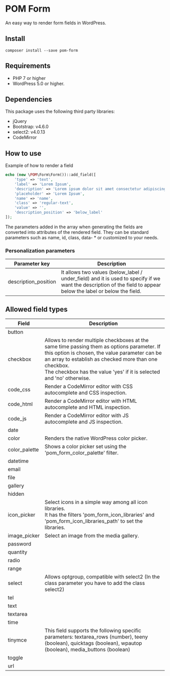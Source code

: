 # POM Form
An easy way to render form fields in WordPress.

## Install
```
composer install --save pom-form
```

## Requirements
* PHP 7 or higher
* WordPress 5.0 or higher.

## Dependencies
This package uses the following third party libraries:
* jQuery
* Bootstrap: v4.6.0
* select2: v4.0.13
* CodeMirror

## How to use
Example of how to render a field

```PHP
echo (new \POM\Form\Form())::add_field([
    'type' => 'text',
    'label' => 'Lorem Ipsum',
    'description' => 'Lorem ipsum dolor sit amet consectetur adipiscing elit',
    'placeholder' => 'Lorem Ipsum',
    'name' => 'name',
    'class' => 'regular-text',
    'value' => '',
    'description_position' => 'below_label'
]);
```

The parameters added in the array when generating the fields are converted into attributes of the rendered field.
They can be standard parameters such as name, id, class, data- * or customized to your needs.

### Personalization parameters
| Parameter key        | Description                                                                                                                                                      |
|----------------------|------------------------------------------------------------------------------------------------------------------------------------------------------------------|
| description_position | It allows two values (below_label / under_field) and it is used to specify if we want the description of the field to appear below the label or below the field. |

## Allowed field types
| Field         | Description                                                                                                                                                                                                                                                                      |
|---------------|----------------------------------------------------------------------------------------------------------------------------------------------------------------------------------------------------------------------------------------------------------------------------------|
| button        |                                                                                                                                                                                                                                                                                  |
| checkbox      | Allows to render multiple checkboxes at the same time passing them as options parameter. If this option is chosen, the value parameter can be an array to establish as checked more than one checkbox.<br>The checkbox has the value 'yes' if it is selected and 'no' otherwise. |
| code_css      | Render a CodeMirror editor with CSS autocomplete and CSS inspection.                                                                                                                                                                                                             |
| code_html     | Render a CodeMirror editor with HTML autocomplete and HTML inspection.                                                                                                                                                                                                           |
| code_js       | Render a CodeMirror editor with JS autocomplete and JS inspection.                                                                                                                                                                                                               |
| date          |                                                                                                                                                                                                                                                                                  |
| color         | Renders the native WordPress color picker.                                                                                                                                                                                                                                       |
| color_palette | Shows a color picker set using the 'pom_form_color_palette' filter.                                                                                                                                                                                                              |
| datetime      |                                                                                                                                                                                                                                                                                  |
| email         |                                                                                                                                                                                                                                                                                  |
| file          |                                                                                                                                                                                                                                                                                  |
| gallery       |                                                                                                                                                                                                                                                                                  |
| hidden        |                                                                                                                                                                                                                                                                                  |
| icon_picker   | Select icons in a simple way among all icon libraries.<br/> It has the filters 'pom_form_icon_libraries' and 'pom_form_icon_libraries_path' to set the libraries.                                                                                                                |
| image_picker  | Select an image from the media gallery.                                                                                                                                                                                                                                          |
| password      |                                                                                                                                                                                                                                                                                  |
| quantity      |                                                                                                                                                                                                                                                                                  |
| radio         |                                                                                                                                                                                                                                                                                  |
| range         |                                                                                                                                                                                                                                                                                  |
| select        | Allows optgroup, compatible with select2 (In the class parameter you have to add the class select2)                                                                                                                                                                              |
| tel           |                                                                                                                                                                                                                                                                                  |
| text          |                                                                                                                                                                                                                                                                                  |
| textarea      |                                                                                                                                                                                                                                                                                  |
| time          |                                                                                                                                                                                                                                                                                  |
| tinymce       | This field supports the following specific parameters: textarea_rows (number), teeny (boolean), quicktags (boolean), wpautop (boolean), media_buttons (boolean)                                                                                                                  |
| toggle        |                                                                                                                                                                                                                                                                                  |
| url           |                                                                                                                                                                                                                                                                                  |
